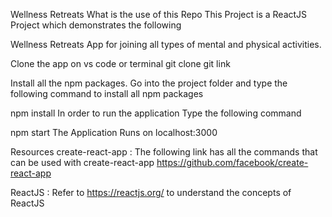 Wellness Retreats
What is the use of this Repo
This Project is a ReactJS Project which demonstrates the following

Wellness Retreats App for joining all types of mental and physical activities.

Clone the app on vs code or terminal 
git clone git link

Install all the npm packages. Go into the project folder and type the following command to install all npm packages

npm install
In order to run the application Type the following command

npm start
The Application Runs on localhost:3000

Resources
create-react-app : The following link has all the commands that can be used with create-react-app https://github.com/facebook/create-react-app

ReactJS : Refer to https://reactjs.org/ to understand the concepts of ReactJS
